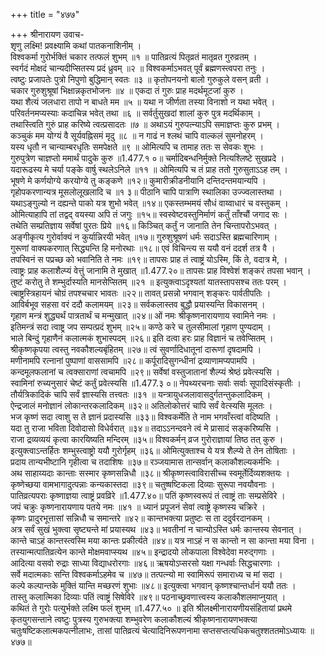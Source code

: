 +++
title = "४७७"

+++
श्रीनारायण उवाच-  
शृणु लक्ष्मि! प्रवक्ष्यामि कथां पातकनाशिनीम् ।  
विश्वकर्मा गुरोर्भक्तिं चकार तत्फलं शुभम् ॥१ ॥
पातिव्रत्यं पितृव्रतं मातृव्रत गुरुव्रतम् ।  
स्वर्गदं मोक्षदं चान्यदीप्सितस्य प्रदं ध्रुवम् ॥२ ॥
विश्वकर्माऽभवत् पूर्वं ब्रह्मणस्त्वपरा तनुः ।  
त्वष्टुः प्रजापतेः पुत्रो निपुणो बुद्धिमान् स्वतः ॥३ ॥
कृतोपनयनो बालो गुरुकुले वसन् व्रती ।  
चकार गुरुशुश्रूषां भिक्षान्नकृतभोजनः ॥४ ॥
एकदा तं गुरुः प्राह मदर्थमूटजां कुरु ।  
यथा शैत्यं जलधारा तापो न बाधते मम ॥५ ॥
यथा न जीर्णता तस्या विनाशो न यथा भवेत् ।  
परिवर्तनमप्यस्याः कदाचिन्न भवेत् तथा ॥६ ॥
सर्वर्तुसुखदां शालां कुरु पुत्र मदर्थिकाम् ।  
तथास्त्विति गुरुं प्राह करिष्ये त्वत्प्रसादतः ॥७ ॥
अथाऽयं गुरुपत्न्याऽपि समाज्ञप्तः कुरु प्रभम् ।  
कञ्चुकं मम योग्यं वै सूर्यवह्निसमं मृदु ॥८ ॥
न गाढं न श्लथं चापि वाल्कलं सुमनोहरम् ।  
यस्य धृतौ न चान्याम्बरधृतिः समपेक्षते ॥९ ॥
ओमित्यपि च तामाह ततः स सेवकः शुभः ।  
गुरुपुत्रेण चाज्ञप्तो ममार्थं पादुके कुरु ॥1.477.१ ०॥
चर्मादिबन्धनिर्मुक्ते नित्यश्लिष्टे सुखप्रदे ।  
यदारूढस्य मे चर्या पङ्के वार्षु स्थलेऽनिले ॥११ ॥
ओमित्यपि च तं प्राह ततो गुरुसुताऽऽह तम् ।  
भूषणे मे कर्णयोग्ये करयोग्ये तु कङ्कणे ॥१२॥
कुमारीक्रीडनीयानि दन्तिदन्तमयान्यपि ।  
गृहोपकरणान्यत्र मूसलोलूखलादि च ॥१ ३॥
पीठानि चापि पात्राणि स्थालिका उज्ज्वलास्तथा ।  
यथाऽङ्गुल्यो न दह्यन्ते पाको यत्र शुभो भवेत् ॥१४॥
एकस्तम्भमयं सौधं वाय्वाधारं च वस्तुकम् ।  
ओमित्याहापि तां तद्वद् वयस्या अपि तं जगुः ॥१५॥
स्वस्वेष्टवस्तुनिर्माणं कर्तुं ताँश्चौं जगाद सः ।  
तथेति सम्प्रतिज्ञाय सर्वेषां पुरतः प्रिये ॥१६॥
किञ्चित् कर्तुं न जानाति तेन चिन्तापरोऽभवत् ।  
अङ्गीकृत्य गुरोर्वाक्यं न कुर्यान्निरयी भवेत् ॥१७॥
गुरुशुश्रूषणं धर्मः सदाऽस्ति ब्रह्मचारिणाम् ।  
गुरूणां वाक्यकरणात् सिद्ध्यन्ति हि मनोरथाः ॥१८॥
एवं विचिन्त्य स ययौ वनं ददर्श तत्र वै ।  
तपस्विनं स पप्रच्छ को भवानिति ते नमः ॥१९॥
तापसः प्राह तं त्वाष्ट्रं योऽस्मि, किं ते, वदात्र मे, ।  
त्वाष्ट्रः प्राह कलाशैल्प्यं वेत्तुं जानामि ते मुखात् ॥1.477.२०॥
तापसः प्राह विश्वेशं शङ्करं तपसा भवान् ।  
तुष्टं करोतु ते शम्भुर्दास्यति मानसेप्सितम् ॥२१ ॥
इत्युक्त्वाऽदृश्यतां यातस्तापसश्च ततः परम् ।  
त्बाष्ट्रस्त्रिहायनं चोग्रं तपश्चचार भावतः ॥२२॥
तावत् प्रसन्नो भगवान् शङ्करः पार्वतीपतिः ।  
आविर्बभूव सहसा वरं ददौ कलामयम् ॥२३॥
सर्वकलास्तव बुद्धौ प्रयास्यन्ति विकासनम् ।  
गृहाण मन्त्रं शुद्ध्यर्थं पात्रतार्थं च मन्मुखात् ॥२४॥
ओं नमः श्रीकृष्णनारायणाय स्वामिने नमः ।  
इतिमन्त्रं सदा त्वाष्ट्र जप सम्पत्प्रदं शुभम् ॥२५॥
कण्ठे करे च तुलसीमालां गृहाण पुण्यदाम् ।  
भाले बिन्दुं गृहाणैनं कलात्मकं शुभास्पदम् ॥२६॥
इति दत्वा हरः प्राह विज्ञानं च तवेप्सितम् ।  
श्रीकृष्णकृपया त्वस्तु नवकौशल्यबृंहितम् ॥२७॥
त्वं सुवर्णादिधातूनां दारूणां दृषदामपि ।  
मणीनामपि रत्नानां पुष्पाणां वाससामपि ॥२८॥
कर्पूरादिसुगन्धीनां द्रव्याणामप्यपामपि ।  
कन्दमूलफलानां च त्वक्साराणां त्वचामपि ॥२९॥
सर्वेषां वस्तुजातानां शैल्प्यं श्रेष्ठं प्रवेत्स्यसि ।  
स्वामिनां रुच्यनुसारं चेष्टं कर्तुं प्रवेत्स्यसि ॥1.477.३ ०॥
नेपथ्यरचनाः सर्वाः सर्वाः सूपादिसंस्कृतीः ।  
तौर्यत्रिकादिकं चापि सर्वं ज्ञास्यसि तत्त्वतः ॥३१ ॥
यन्त्रायुधजलावासदुर्गतन्तुकलादिकम् ।  
ऐन्द्रजालं मनोज्ञानं लोकान्तरकलादिकम् ॥३२॥
अतिलोकोत्तरं चापि सर्वं वेत्स्यसि मूलतः ।  
भज कृष्णं सदा त्वाशु स ते ज्ञानं प्रदास्यसि ॥३३॥
विश्वकर्मेति ते नाम भगवाँस्त्वां वदिष्यति ।  
यदा तु राजा भविता दिवोदासो विधेर्वरात् ॥३४॥
तदाऽऽनन्दवने त्वं मे प्रासादं सङ्करिष्यसि ।  
राजा द्रव्यव्ययं कृत्वा कारयिष्यति मन्दिरम् ॥३५॥
विश्वकर्मन् व्रज गुरोराज्ञायां तिष्ठ तत् कुरु ।  
इत्युक्त्वाऽन्तर्हितः शम्भुस्त्वाष्ट्रो ययौ गुरोर्गृहम् ॥३६॥
ओमित्युक्ताश्च ये यत्र शैल्प्ये ते तेन तोषिताः ।  
प्रदाय तान्यभीष्टानि गृहीत्वा च तदाशिषः ॥३७॥
रञ्जयामास तान्सर्वान् कलाकौशल्यकर्मभिः ।  
अथ साहाय्यदाः कान्ताः सस्मार कृष्णसन्निधौ ॥३८॥
श्रीकृष्णस्त्वाविरासीच्च स्वमूर्तेर्दिव्यशक्तयः ।  
कृष्णेच्छया वामभागादुत्पन्नाः कन्यकास्तदा ॥३९॥
चतुष्षष्टिकला दिव्याः सुरूपा नवयौवनाः ।  
पातिव्रत्यपराः कृष्णाज्ञया त्वाष्ट्रं प्रवव्रिरे ॥1.477.४०॥
पतिं कृष्णस्वरूपं तं त्वाष्ट्रं ताः सम्प्रसेविरे ।  
जपं चक्रुः कृष्णनारायणाय पतये नमः ॥४१ ॥
ध्यानं प्रपूजनं सेवां त्वाष्ट्रे कृष्णस्य चक्रिरे ।  
कृष्णः प्रादुरभूत्तासां सन्निधौ च समान्तरे ॥४२॥
कान्तभक्त्या प्रतुष्टः स ता ददुर्वरदानकम् ।  
अत्र सर्वं सुखं भुक्त्वा सृष्ट्यन्ते मां प्रयास्यथ ॥४३॥
भवतीनां न चान्योऽस्ति धर्मः कान्तस्य सेवनात् ।  
कान्ते चाऽहं कान्तस्त्वस्मि मया कान्तः प्रकीर्त्यते ॥४४॥
यत्र नाऽहं न स कान्तो न सा कान्ता मया विना ।  
तस्यान्मत्पातिव्रत्येन कान्ते मोक्षमवाप्स्यथ ॥४५॥
इन्द्रादयो लोकपाला विश्वेदेवा मरुद्गणाः ।  
आदित्या वसवो रुद्राः साध्या विद्याधरोरगाः ॥४६॥
ऋषयोऽप्सरसो यक्षा गन्धर्वाः सिद्धचारणाः ।  
सर्वे मदात्मकाः सन्ति विश्वकर्माऽहमेव च ॥४७॥
तत्पत्न्यो मा स्वामिरूपं समाराध्य च मां सदा ।  
कल्पे कल्पान्तके मुक्तिं यान्ति मच्छरणं शुभाः ॥४८॥
इत्युक्त्वा भगवान् कृष्णश्चान्तर्धानं ययौ ततः ।  
तास्तु कलात्मिका दिव्याः पतिं त्वाष्ट्रं सिषेविरे ॥४९॥
पठनाच्छ्रवणात्त्वस्य कलाकौशलमाप्नुयात् ।  
कथितं ते गुरोः पत्युर्भक्ते लक्ष्मि फलं शुभम् ॥1.477.५० ॥
इति श्रीलक्ष्मीनारायणीयसंहितायां प्रथमे कृतयुगसन्ताने त्वष्टुः पुत्रस्य गुरुभक्त्या शम्भुवरेण कलाकौशल्यं श्रीकृष्णनारायणभक्त्या चतुःषष्टिकलात्मकपत्नीलाभः, तासां पातिव्रत्यं चेत्यादिनिरूपणनामा सप्तसप्तत्यधिकचतुश्शततमोऽध्यायः ॥४७७॥
    
